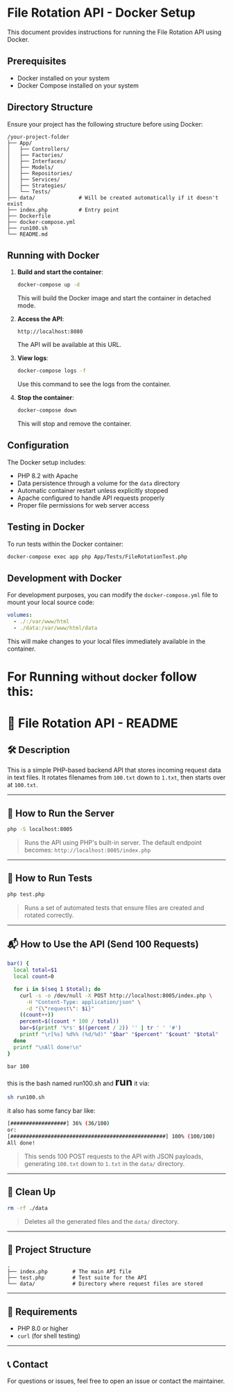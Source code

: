 # File Rotation API - Docker Setup

This document provides instructions for running the File Rotation API using Docker.

## Prerequisites

- Docker installed on your system
- Docker Compose installed on your system

## Directory Structure

Ensure your project has the following structure before using Docker:

```
/your-project-folder
├── App/
│   ├── Controllers/
│   ├── Factories/
│   ├── Interfaces/
│   ├── Models/
│   ├── Repositories/
│   ├── Services/
│   ├── Strategies/
│   └── Tests/
├── data/              # Will be created automatically if it doesn't exist
├── index.php          # Entry point
├── Dockerfile
├── docker-compose.yml
├── run100.sh
└── README.md
```

## Running with Docker

1. **Build and start the container**:

   ```bash
   docker-compose up -d
   ```

   This will build the Docker image and start the container in detached mode.

2. **Access the API**:

   ```
   http://localhost:8080
   ```

   The API will be available at this URL.

3. **View logs**:

   ```bash
   docker-compose logs -f
   ```

   Use this command to see the logs from the container.

4. **Stop the container**:

   ```bash
   docker-compose down
   ```

   This will stop and remove the container.

## Configuration

The Docker setup includes:

- PHP 8.2 with Apache
- Data persistence through a volume for the `data` directory
- Automatic container restart unless explicitly stopped
- Apache configured to handle API requests properly
- Proper file permissions for web server access

## Testing in Docker

To run tests within the Docker container:

```bash
docker-compose exec app php App/Tests/FileRotationTest.php
```

## Development with Docker

For development purposes, you can modify the `docker-compose.yml` file to mount your local source code:

```yaml
volumes:
  - ./:/var/www/html
  - ./data:/var/www/html/data
```

This will make changes to your local files immediately available in the container.

# For Running <font size="5">without docker</font> follow this:
# 📄 File Rotation API - README

## 🛠 Description
This is a simple PHP-based backend API that stores incoming request data in text files. It rotates filenames from `100.txt` down to `1.txt`, then starts over at `100.txt`.

---

## 🚀 How to Run the Server

```bash
php -S localhost:8005
```

> Runs the API using PHP's built-in server. The default endpoint becomes:
> `http://localhost:8005/index.php`

---

## 🧪 How to Run Tests

```bash
php test.php
```

> Runs a set of automated tests that ensure files are created and rotated correctly.

---

## 📬 How to Use the API (Send 100 Requests)

```bash
bar() {
  local total=$1
  local count=0

  for i in $(seq 1 $total); do
    curl -s -o /dev/null -X POST http://localhost:8005/index.php \
      -H "Content-Type: application/json" \
      -d "{\"request\": $i}"
    ((count++))
    percent=$((count * 100 / total))
    bar=$(printf '%*s' $((percent / 2)) '' | tr ' ' '#')
    printf "\r[%s] %d%% (%d/%d)" "$bar" "$percent" "$count" "$total"
  done
  printf "\nAll done!\n"
}

bar 100
```
this is the bash named run100.sh and <font size="5">__run__</font> it via:
```bash
sh run100.sh
```
it also has some fancy bar like:

```bash 
[##################] 36% (36/100)
or:
[##################################################] 100% (100/100)
All done!
```

> This sends 100 POST requests to the API with JSON payloads, generating `100.txt` down to `1.txt` in the `data/` directory.

---

## 🧹 Clean Up

```bash
rm -rf ./data
```

> Deletes all the generated files and the `data/` directory.

---

## 📁 Project Structure

```
.
├── index.php        # The main API file
├── test.php         # Test suite for the API
└── data/            # Directory where request files are stored
```

---

## 📌 Requirements
- PHP 8.0 or higher
- `curl` (for shell testing)

---

## 📞 Contact
For questions or issues, feel free to open an issue or contact the maintainer.
